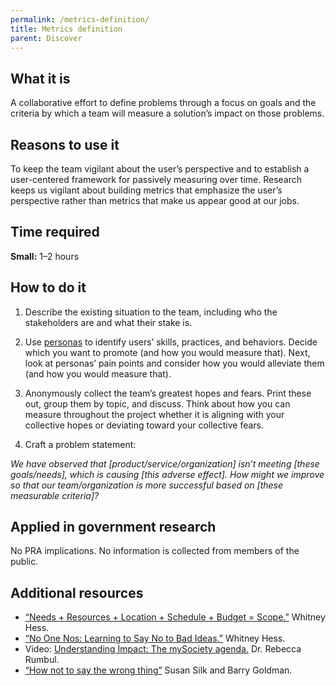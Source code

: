 ```yaml
---
permalink: /metrics-definition/
title: Metrics definition
parent: Discover
---
```


## What it is

A collaborative effort to define problems through a focus on goals and the criteria by which a team will measure a solution’s impact on those problems.

## Reasons to use it

To keep the team vigilant about the user’s perspective and to establish a user-centered framework for passively measuring over time. Research keeps us vigilant about building metrics that emphasize the user’s perspective rather than metrics that make us appear good at our jobs.

## Time required

**Small:** 1–2 hours

## How to do it

1. Describe the existing situation to the team, including who the stakeholders are and what their stake is.

2. Use [personas](../personas/) to identify users’ skills, practices, and behaviors. Decide which you want to promote (and how you would measure that). Next, look at personas’ pain points and consider how you would alleviate them (and how you would measure that).

3. Anonymously collect the team’s greatest hopes and fears. Print these out, group them by topic, and discuss. Think about how you can measure throughout the project whether it is aligning with your collective hopes or deviating toward your collective fears.

4. Craft a problem statement:

  *We have observed that [product/service/organization] isn’t meeting [these goals/needs], which is causing [this adverse effect]. How might we improve so that our team/organization is more successful based on [these measurable criteria]?*

## Applied in government research

No PRA implications. No information is collected from members of the public.

## Additional resources

- [“Needs + Resources + Location + Schedule + Budget = Scope.”](http://www.uxmatters.com/mt/archives/2009/12/needs-resources-location-schedule-budget-scope.php) Whitney Hess.
- [“No One Nos: Learning to Say No to Bad Ideas.”](http://alistapart.com/article/no-one-nos-learning-to-say-no-to-bad-ideas) Whitney Hess.
- Video: [Understanding Impact: The mySociety agenda.](https://www.youtube.com/watch?v=oAU0c7ocZKs) Dr. Rebecca Rumbul.
- [“How not to say the wrong thing”](http://articles.latimes.com/2013/apr/07/opinion/la-oe-0407-silk-ring-theory-20130407) Susan Silk and Barry Goldman.
